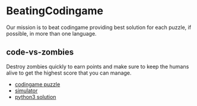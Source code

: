 # BeatingCodingame

Our mission is to beat codingame providing best solution for each puzzle, if possible, in more than one language.

## code-vs-zombies

Destroy zombies quickly to earn points and make sure to keep the humans alive to get the highest score that you can manage.

- [codingame puzzle](https://www.codingame.com/ide/puzzle/code-vs-zombies)
- [simulator](https://github.com/BeatingCodingame/simulator-code-vs-zombie)
- [python3 solution](https://github.com/BeatingCodingame/python3-code-vs-zombie)
